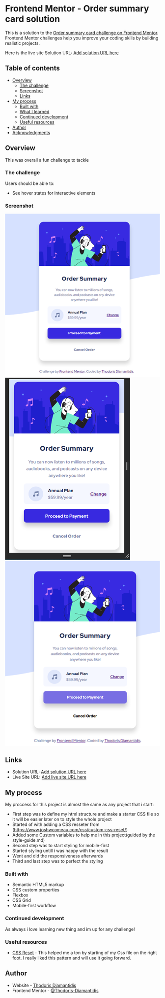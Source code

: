 # Frontend Mentor - Order summary card solution

This is a solution to the [Order summary card challenge on Frontend Mentor](https://www.frontendmentor.io/challenges/order-summary-component-QlPmajDUj). Frontend Mentor challenges help you improve your coding skills by building realistic projects.

Here is the live site
Solution URL: [Add solution URL here](https://your-solution-url.com)

## Table of contents

- [Overview](#overview)
  - [The challenge](#the-challenge)
  - [Screenshot](#screenshot)
  - [Links](#links)
- [My process](#my-process)
  - [Built with](#built-with)
  - [What I learned](#what-i-learned)
  - [Continued development](#continued-development)
  - [Useful resources](#useful-resources)
- [Author](#author)
- [Acknowledgments](#acknowledgments)

## Overview

This was overall a fun challenge to tackle

### The challenge

Users should be able to:

- See hover states for interactive elements

### Screenshot

![](./myimages/image.png)
![](./myimages/mobile.png)
![](./myimages/onhover.png)

## Links

- Solution URL: [Add solution URL here](https://your-solution-url.com)
- Live Site URL: [Add live site URL here](https://your-live-site-url.com)

## My process

My proccess for this project is almost the same as any project that i start:

- First step was to define my html structure and make a starter CSS file so it will be easier later on to style the whole project
- Started of with adding a CSS resseter from (https://www.joshwcomeau.com/css/custom-css-reset/)
- Added some Custom variables to help me in this project(guided by the style-guide.md)
- Second step was to start styling for mobile-first
- Started styling untill i was happy with the result
- Went and did the responsiveness afterwards
- Third and last step was to perfect the styling

### Built with

- Semantic HTML5 markup
- CSS custom properties
- Flexbox
- CSS Grid
- Mobile-first workflow

### Continued development

As always i love learning new thing and im up for any challenge!

### Useful resources

- [CSS Reset](https://www.joshwcomeau.com/css/custom-css-reset/) - This helped me a ton by starting of my Css file on the right foot. I really liked this pattern and will use it going forward.

## Author

- Website - [Thodoris Diamantidis](https://thodoris-diamantidis-portfolio.netlify.app/)
- Frontend Mentor - [@Thodoris-Diamantidis](https://www.frontendmentor.io/profile/Thodoris-Diamantidis)
